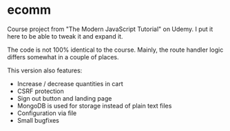 # ecomm

Course project from "The Modern JavaScript Tutorial" on Udemy. I put it here to be able to tweak it and expand it.

The code is not 100% identical to the course. Mainly, the route handler logic differs somewhat in a couple of places.

This version also features:

- Increase / decrease quantities in cart
- CSRF protection
- Sign out button and landing page
- MongoDB is used for storage instead of plain text files
- Configuration via file
- Small bugfixes

